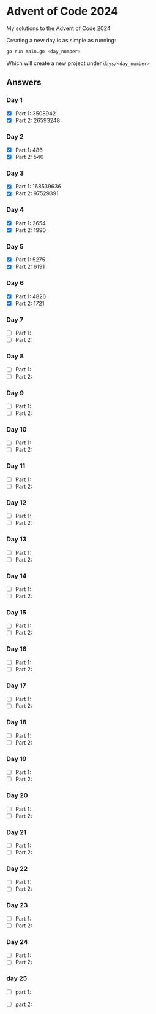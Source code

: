# Advent of Code 2024

My solutions to the Advent of Code 2024

Creating a new day is as simple as running:

```sh
go run main.go <day_number>
```

Which will create a new project under `days/<day_number>`

## Answers

### Day 1

- [x] Part 1: 3508942
- [x] Part 2: 26593248

### Day 2

- [x] Part 1: 486
- [x] Part 2: 540

### Day 3

- [x] Part 1: 168539636
- [x] Part 2: 97529391

### Day 4

- [x] Part 1: 2654
- [x] Part 2: 1990

### Day 5

- [x] Part 1: 5275
- [x] Part 2: 6191

### Day 6

- [x] Part 1: 4826
- [x] Part 2: 1721

### Day 7

- [ ] Part 1:
- [ ] Part 2:

### Day 8

- [ ] Part 1:
- [ ] Part 2:

### Day 9

- [ ] Part 1:
- [ ] Part 2:

### Day 10

- [ ] Part 1:
- [ ] Part 2:

### Day 11

- [ ] Part 1:
- [ ] Part 2:

### Day 12

- [ ] Part 1:
- [ ] Part 2:

### Day 13

- [ ] Part 1:
- [ ] Part 2:

### Day 14

- [ ] Part 1:
- [ ] Part 2:

### Day 15

- [ ] Part 1:
- [ ] Part 2:

### Day 16

- [ ] Part 1:
- [ ] Part 2:

### Day 17

- [ ] Part 1:
- [ ] Part 2:

### Day 18

- [ ] Part 1:
- [ ] Part 2:

### Day 19

- [ ] Part 1:
- [ ] Part 2:

### Day 20

- [ ] Part 1:
- [ ] Part 2:

### Day 21

- [ ] Part 1:
- [ ] Part 2:

### Day 22

- [ ] Part 1:
- [ ] Part 2:

### Day 23

- [ ] Part 1:
- [ ] Part 2:

### Day 24

- [ ] Part 1:
- [ ] Part 2:

### day 25

- [ ] part 1:
- [ ] part 2:

